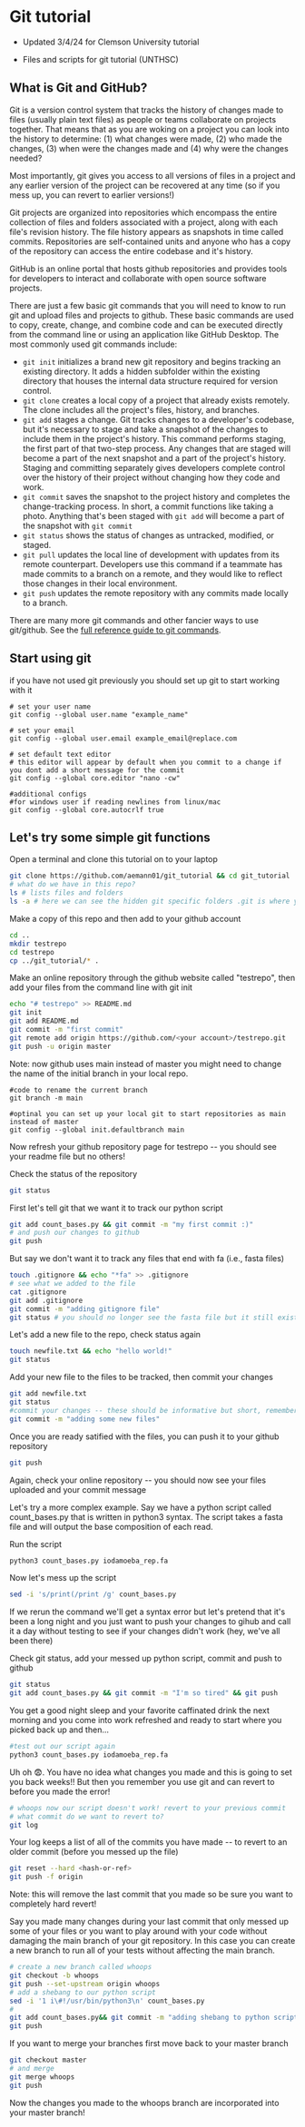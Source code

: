 # Git tutorial

* Updated 3/4/24 for Clemson University tutorial

* Files and scripts for git tutorial (UNTHSC)

## What is Git and GitHub?

Git is a version control system that tracks the history of changes made to files (usually plain text files) as people or teams collaborate on projects together. That means that as you are woking on a project you can look into the history to determine: (1) what changes were made, (2) who made the changes, (3) when were the changes made and (4) why were the changes needed?

Most importantly, git gives you access to all versions of files in a project and any earlier version of the project can be recovered at any time (so if you mess up, you can revert to earlier versions!)

Git projects are organized into repositories which encompass the entire collection of files and folders associated with a project, along with each file's revision history. The file history appears as snapshots in time called commits. Repositories are self-contained units and anyone who has a copy of the repository can access the entire codebase and it's history.

GitHub is an online portal that hosts github repositories and provides tools for developers to interact and collaborate with open source software projects. 

There are just a few basic git commands that you will need to know to run git and upload files and projects to github. These basic commands are used to copy, create, change, and combine code and can be executed directly from the command line or using an application like GitHub Desktop. The most commonly used git commands include:

* ```git init``` initializes a brand new git repository and begins tracking an existing directory. It adds a hidden subfolder within the existing directory that houses the internal data structure required for version control.
* ```git clone``` creates a local copy of a project that already exists remotely. The clone includes all the project's files, history, and branches.
* ```git add``` stages a change. Git tracks changes to a developer's codebase, but it's necessary to stage and take a snapshot of the changes to include them in the project's history. This command performs staging, the first part of that two-step process. Any changes that are staged will become a part of the next snapshot and a part of the project's history. Staging and committing separately gives developers complete control over the history of their project without changing how they code and work.
* ```git commit``` saves the snapshot to the project history and completes the change-tracking process. In short, a commit functions like taking a photo. Anything that's been staged with ```git add``` will become a part of the snapshot with ```git commit```
* ```git status``` shows the status of changes as untracked, modified, or staged.
* ```git pull``` updates the local line of development with updates from its remote counterpart. Developers use this command if a teammate has made commits to a branch on a remote, and they would like to reflect those changes in their local environment.
* ```git push``` updates the remote repository with any commits made locally to a branch.

There are many more git commands and other fancier ways to use git/github. See the [full reference guide to git commands](https://git-scm.com/docs).

## Start using git

if you have not used git previously you should set up git to start working with it 

```
# set your user name
git config --global user.name "example_name"

# set your email
git config --global user.email example_email@replace.com

# set default text editor
# this editor will appear by default when you commit to a change if you dont add a short message for the commit
git config --global core.editor "nano -cw" 

#additional configs 
#for windows user if reading newlines from linux/mac
git config --global core.autocrlf true

```


## Let's try some simple git functions

Open a terminal and clone this tutorial on to your laptop

```bash
git clone https://github.com/aemann01/git_tutorial && cd git_tutorial
# what do we have in this repo?
ls # lists files and folders
ls -a # here we can see the hidden git specific folders .git is where your file history is tracked
```

Make a copy of this repo and then add to your github account 

```bash
cd .. 
mkdir testrepo
cd testrepo
cp ../git_tutorial/* .
```

Make an online repository through the github website called "testrepo", then add your files from the command line with git init

```bash
echo "# testrepo" >> README.md
git init
git add README.md
git commit -m "first commit"
git remote add origin https://github.com/<your account>/testrepo.git
git push -u origin master
```

Note: now github uses main instead of master you might need to change the name of the initial branch in your local repo.

```
#code to rename the current branch
git branch -m main 

#optinal you can set up your local git to start repositories as main instead of master 
git config --global init.defaultbranch main

```

Now refresh your github repository page for testrepo -- you should see your readme file but no others!

Check the status of the repository 

```bash
git status
```
First let's tell git that we want it to track our python script

```bash
git add count_bases.py && git commit -m "my first commit :)"
# and push our changes to github
git push
```

But say we don't want it to track any files that end with fa (i.e., fasta files)

```bash
touch .gitignore && echo "*fa" >> .gitignore
# see what we added to the file
cat .gitignore
git add .gitignore
git commit -m "adding gitignore file"
git status # you should no longer see the fasta file but it still exists in the repository!
```

Let's add a new file to the repo, check status again

```bash
touch newfile.txt && echo "hello world!"
git status
```

Add your new file to the files to be tracked, then commit your changes

```bash
git add newfile.txt
git status
#commit your changes -- these should be informative but short, remember these are notes to yourself in case something goes funky down the road
git commit -m "adding some new files"
```

Once you are ready satified with the files, you can push it to your github repository

```bash
git push
```

Again, check your online repository -- you should now see your files uploaded and your commit message  

Let's try a more complex example. Say we have a python script called count_bases.py that is written in python3 syntax. The script takes a fasta file and will output the base composition of each read.

Run the script

```bash
python3 count_bases.py iodamoeba_rep.fa
```

Now let's mess up the script 

```bash
sed -i 's/print(/print /g' count_bases.py 
```

If we rerun the command we'll get a syntax error but let's pretend that it's been a long night and you just want to push your changes to gihub and call it a day without testing to see if your changes didn't work (hey, we've all been there)

Check git status, add your messed up python script, commit and push to github

```bash
git status
git add count_bases.py && git commit -m "I'm so tired" && git push
```

You get a good night sleep and your favorite caffinated drink the next morning and you come into work refreshed and ready to start where you picked back up and then...

```bash
#test out our script again
python3 count_bases.py iodamoeba_rep.fa
```

Uh oh :fearful:. You have no idea what changes you made and this is going to set you back weeks!! But then you remember you use git and can revert to before you made the error!

```bash
# whoops now our script doesn't work! revert to your previous commit
# what commit do we want to revert to?
git log
```

Your log keeps a list of all of the commits you have made -- to revert to an older commit (before you messed up the file)

```bash
git reset --hard <hash-or-ref>
git push -f origin
```

Note: this will remove the last commit that you made so be sure you want to completely hard revert!

Say you made many changes during your last commit that only messed up some of your files or you want to play around with your code without damaging the main branch of your git repository. In this case you can create a new branch to run all of your tests without affecting the main branch.

```bash
# create a new branch called whoops
git checkout -b whoops
git push --set-upstream origin whoops
# add a shebang to our python script
sed -i '1 i\#!/usr/bin/python3\n' count_bases.py
# 
git add count_bases.py&& git commit -m "adding shebang to python script"
git push
```

If you want to merge your branches first move back to your master branch

```bash
git checkout master
# and merge
git merge whoops
git push
```

Now the changes you made to the whoops branch are incorporated into your master branch!

